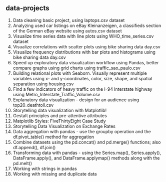 ## data-projects

1. Data cleaning basic project, using laptops.csv dataset
2. Analyzing used car listings on eBay Kleinanzeigen, a classifieds section of the German eBay website using autos.csv dataset
3. Visualize time series data with line plots using WHO_time_series.csv dataset
4. Visualize correlations with scatter plots using bike sharing data day.csv
5. Visualize frequency distributions with bar plots and histograms using bike sharing data day.csv
6. Speed up exploratory data visualization workflow using Pandas, better compare graphs using grid charts using traffic_sao_paulo.csv
7. Building relational plots with Seaborn. Visually represent multiple variables using x- and y-coordinates, color, size, shape, and spatial separation using housing.csv
8. Find a few indicators of heavy traffic on the I-94 Interstate highway using Metro_Interstate_Traffic_Volume.csv
9. Explanatory data visualization - design for an audience using top20_deathtoll.csv
10. Storytelling data visualization with Matplotlib!
11. Gestalt principles and pre-attentive attributes
12. Matplotlib Styles: FiveThirtyEight Case Study
13. Storytelling Data Visualization on Exchange Rates
14. Data aggregation with pandas - use the groupby operation and the df.pivot_table() method for aggregation
15. Combine datasets using the pd.concat() and pd.merge() functions; also df.append(), df.join()
16. Transforming data with pandas - using the Series.map(), Series.apply(), DataFrame.apply(), and DataFrame.applymap() methods along with the pd.melt()
17. Working with strings in pandas
18. Working with missing and duplicate data
